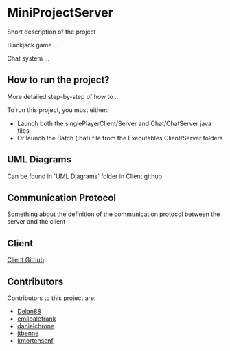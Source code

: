 # MiniProjectServer

Short description of the project

Blackjack game ...

Chat system ...

## How to run the project?

More detailed step-by-step of how to ...

To run this project, you must either:

- Launch both the singlePlayerClient/Server and Chat/ChatServer java files
- Or launch the Batch (.bat) file from the Executables Client/Server folders

## UML Diagrams

Can be found in 'UML Diagrams' folder in Client github

## Communication Protocol 

Something about the definition of the communication protocol between the server and the client

## Client
[Client Github](https://github.com/kmortensenf/MiniProjectClient)

## Contributors

Contributors to this project are:

- [Delan88](https://github.com/Delan88)
- [emilbalefrank](https://github.com/emilbalefrank)
- [danielchrone](https://github.com/danielchrone)
- [jtbenne](https://github.com/jtbenne)
- [kmortensenf](https://github.com/kmortensenf)
